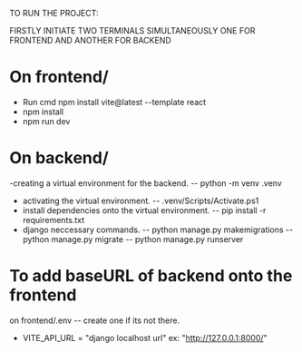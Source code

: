 TO RUN THE PROJECT:

FIRSTLY INITIATE TWO TERMINALS SIMULTANEOUSLY ONE FOR FRONTEND AND ANOTHER FOR BACKEND

# On frontend/

 - Run cmd npm install vite@latest --template react
 - npm install
 - npm run dev

# On backend/

  -creating a virtual environment for the backend.
  -- python -m venv .venv
  - activating the virtual environment.
  -- .venv/Scripts/Activate.ps1
  - install dependencies onto the virtual environment.
  -- pip install -r requirements.txt
  - django neccessary commands.
  -- python manage.py makemigrations
  -- python manage.py migrate
  -- python manage.py runserver

# To add baseURL of backend onto the frontend

on frontend/.env    -- create one if its not there. 
 - VITE_API_URL = "django localhost url"     ex: "http://127.0.0.1:8000/"
  
